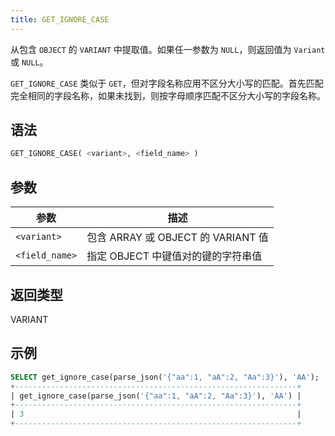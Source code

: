 ```yaml
---
title: GET_IGNORE_CASE
---
```


从包含 `OBJECT` 的 `VARIANT` 中提取值。如果任一参数为 `NULL`，则返回值为 `Variant` 或 `NULL`。

`GET_IGNORE_CASE` 类似于 `GET`，但对字段名称应用不区分大小写的匹配。首先匹配完全相同的字段名称，如果未找到，则按字母顺序匹配不区分大小写的字段名称。

## 语法

```sql
GET_IGNORE_CASE( <variant>, <field_name> )
```

## 参数

| 参数           | 描述                                                         |
|----------------|------------------------------------------------------------|
| `<variant>`    | 包含 ARRAY 或 OBJECT 的 VARIANT 值                          |
| `<field_name>` | 指定 OBJECT 中键值对的键的字符串值                          |

## 返回类型

VARIANT

## 示例

```sql
SELECT get_ignore_case(parse_json('{"aa":1, "aA":2, "Aa":3}'), 'AA');
+---------------------------------------------------------------+
| get_ignore_case(parse_json('{"aa":1, "aA":2, "Aa":3}'), 'AA') |
+---------------------------------------------------------------+
| 3                                                             |
+---------------------------------------------------------------+
```